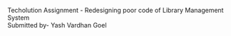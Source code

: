 Techolution Assignment - Redesigning poor code of Library Management System \
Submitted by- Yash Vardhan Goel


